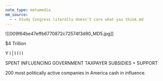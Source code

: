 ```yaml
---
note_type: metamedia
mm_source:
  - - Study Congress literally doesn’t care what you think.md
---
```


![[009f64be47effb6770872c72574f3d90_MD5.jpg]]

$4 Trillion

Y l | I I I I

SPENT INFLUENCING GOVERNMENT TAXPAYER SUBSIDIES + SUPPORT

200 most politically active companies in America cash in influence.

